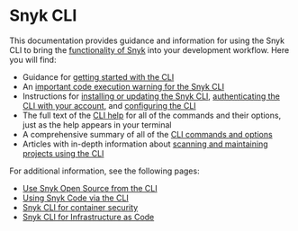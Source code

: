 # Snyk CLI

This documentation provides guidance and information for using the Snyk CLI to bring the [functionality of Snyk](../getting-started/introducing-snyk.md) into your development workflow. Here you will find:

* Guidance for [getting started with the CLI](getting-started-with-the-snyk-cli.md)
* An [important code execution warning for the Snyk CLI](code-execution-warning-for-snyk-cli.md)
* Instructions for [installing or updating the Snyk CLI](install-or-update-the-snyk-cli/), [authenticating the CLI with your account](authenticate-the-cli-with-your-account.md), and [configuring the CLI](configure-the-snyk-cli/)
* The full text of the [CLI help](commands/) for all of the commands and their options, just as the help appears in your terminal
* A comprehensive summary of all of the [CLI commands and options](cli-commands-and-options-summary.md)
* Articles with in-depth information about [scanning and maintaining projects using the CLI](scan-and-maintain-projects-using-the-cli/)

For additional information, see the following pages:

* [Use Snyk Open Source from the CLI](scan-and-maintain-projects-using-the-cli/use-snyk-open-source-from-the-cli/)
* [Using Snyk Code via the CLI](scan-and-maintain-projects-using-the-cli/using-snyk-code-from-the-cli/)
* [Snyk CLI for container security](scan-and-maintain-projects-using-the-cli/use-snyk-container-from-the-cli/)
* [Snyk CLI for Infrastructure as Code](scan-and-maintain-projects-using-the-cli/snyk-cli-for-iac/)
